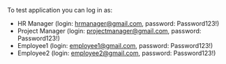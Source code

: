 To test application you can log in as:
- HR Manager (login: hrmanager@gmail.com, password: Password123!)
- Project Manager (login: projectmanager@gmail.com, password: Password123!)
- Employee1 (login: employee1@gmail.com, password: Password123!)
- Employee2 (login: employee2@gmail.com, password: Password123!)
